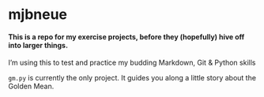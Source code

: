 # mjbneue
#### This is a repo for my exercise projects, before they (hopefully) hive off into larger things.

I’m using this to test and practice my budding Markdown, Git & Python skills

`gm.py` is currently the only project.
It guides you along a little story about the Golden Mean.

